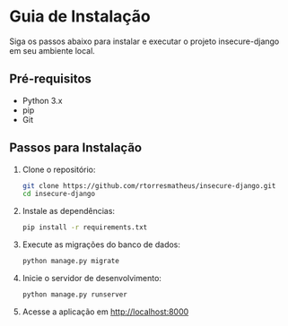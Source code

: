 # Guia de Instalação

Siga os passos abaixo para instalar e executar o projeto insecure-django em seu ambiente local.

## Pré-requisitos

- Python 3.x
- pip
- Git

## Passos para Instalação

1. Clone o repositório:

   ```bash
   git clone https://github.com/rtorresmatheus/insecure-django.git
   cd insecure-django
   ```

2. Instale as dependências:

   ```bash
   pip install -r requirements.txt
   ```

3. Execute as migrações do banco de dados:

   ```bash
   python manage.py migrate
   ```

4. Inicie o servidor de desenvolvimento:

   ```bash
   python manage.py runserver
   ```

5. Acesse a aplicação em [http://localhost:8000](http://localhost:8000)
